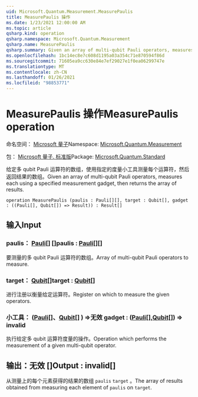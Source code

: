 ```yaml
---
uid: Microsoft.Quantum.Measurement.MeasurePaulis
title: MeasurePaulis 操作
ms.date: 1/23/2021 12:00:00 AM
ms.topic: article
qsharp.kind: operation
qsharp.namespace: Microsoft.Quantum.Measurement
qsharp.name: MeasurePaulis
qsharp.summary: Given an array of multi-qubit Pauli operators, measures each using a specified measurement gadget, then returns the array of results.
ms.openlocfilehash: 1bc14ec8e7c608d1195a03a354c71e870594f86d
ms.sourcegitcommit: 71605ea9cc630e84e7ef29027e1f0ea06299747e
ms.translationtype: MT
ms.contentlocale: zh-CN
ms.lasthandoff: 01/26/2021
ms.locfileid: "98853771"
---
```

# <a name="measurepaulis-operation"></a><span data-ttu-id="dad34-102">MeasurePaulis 操作</span><span class="sxs-lookup"><span data-stu-id="dad34-102">MeasurePaulis operation</span></span>

<span data-ttu-id="dad34-103">命名空间： [Microsoft 量子](xref:Microsoft.Quantum.Measurement)</span><span class="sxs-lookup"><span data-stu-id="dad34-103">Namespace: [Microsoft.Quantum.Measurement](xref:Microsoft.Quantum.Measurement)</span></span>

<span data-ttu-id="dad34-104">包： [Microsoft 量子. 标准版](https://nuget.org/packages/Microsoft.Quantum.Standard)</span><span class="sxs-lookup"><span data-stu-id="dad34-104">Package: [Microsoft.Quantum.Standard](https://nuget.org/packages/Microsoft.Quantum.Standard)</span></span>


<span data-ttu-id="dad34-105">给定多 qubit Pauli 运算符的数组，使用指定的度量小工具测量每个运算符，然后返回结果的数组。</span><span class="sxs-lookup"><span data-stu-id="dad34-105">Given an array of multi-qubit Pauli operators, measures each using a specified measurement gadget, then returns the array of results.</span></span>

```qsharp
operation MeasurePaulis (paulis : Pauli[][], target : Qubit[], gadget : ((Pauli[], Qubit[]) => Result)) : Result[]
```


## <a name="input"></a><span data-ttu-id="dad34-106">输入</span><span class="sxs-lookup"><span data-stu-id="dad34-106">Input</span></span>

### <a name="paulis--pauli"></a><span data-ttu-id="dad34-107">paulis： [Pauli](xref:microsoft.quantum.lang-ref.pauli)[] []</span><span class="sxs-lookup"><span data-stu-id="dad34-107">paulis : [Pauli](xref:microsoft.quantum.lang-ref.pauli)[][]</span></span>

<span data-ttu-id="dad34-108">要测量的多 qubit Pauli 运算符的数组。</span><span class="sxs-lookup"><span data-stu-id="dad34-108">Array of multi-qubit Pauli operators to measure.</span></span>


### <a name="target--qubit"></a><span data-ttu-id="dad34-109">target： [Qubit](xref:microsoft.quantum.lang-ref.qubit)[]</span><span class="sxs-lookup"><span data-stu-id="dad34-109">target : [Qubit](xref:microsoft.quantum.lang-ref.qubit)[]</span></span>

<span data-ttu-id="dad34-110">进行注册以衡量给定运算符。</span><span class="sxs-lookup"><span data-stu-id="dad34-110">Register on which to measure the given operators.</span></span>


### <a name="gadget--pauliqubit--__invalidresult__"></a><span data-ttu-id="dad34-111">小工具： ([Pauli](xref:microsoft.quantum.lang-ref.pauli)[]、[Qubit](xref:microsoft.quantum.lang-ref.qubit)[] ) =>__无效 <Result>__</span><span class="sxs-lookup"><span data-stu-id="dad34-111">gadget : ([Pauli](xref:microsoft.quantum.lang-ref.pauli)[],[Qubit](xref:microsoft.quantum.lang-ref.qubit)[]) => __invalid<Result>__</span></span> 

<span data-ttu-id="dad34-112">执行给定多 qubit 运算符度量的操作。</span><span class="sxs-lookup"><span data-stu-id="dad34-112">Operation which performs the measurement of a given multi-qubit operator.</span></span>



## <a name="output--__invalidresult__"></a><span data-ttu-id="dad34-113">输出：__无效 <Result>__[]</span><span class="sxs-lookup"><span data-stu-id="dad34-113">Output : __invalid<Result>__[]</span></span>

<span data-ttu-id="dad34-114">从测量上的每个元素获得的结果的数组 `paulis` `target` 。</span><span class="sxs-lookup"><span data-stu-id="dad34-114">The array of results obtained from measuring each element of `paulis` on `target`.</span></span>
